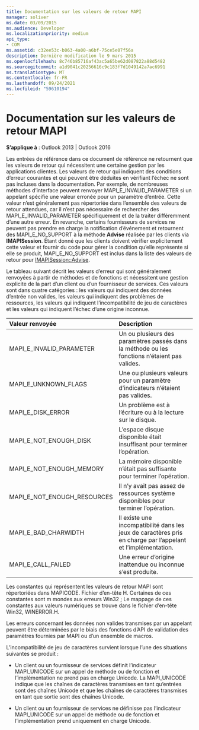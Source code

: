 ```yaml
---
title: Documentation sur les valeurs de retour MAPI
manager: soliver
ms.date: 03/09/2015
ms.audience: Developer
ms.localizationpriority: medium
api_type:
- COM
ms.assetid: c32ee53c-b063-4a00-a6bf-75ce5e07f56a
description: Dernière modification le 9 mars 2015
ms.openlocfilehash: 8c746b85716af43ac5a65be62d087822a88d5482
ms.sourcegitcommit: a1d9041c20256616c9c183f7d1049142a7ac6991
ms.translationtype: MT
ms.contentlocale: fr-FR
ms.lasthandoff: 09/24/2021
ms.locfileid: "59610194"
---
```

# <a name="mapi-return-value-documentation"></a>Documentation sur les valeurs de retour MAPI

  
  
**S’applique à** : Outlook 2013 | Outlook 2016 
  
Les entrées de référence dans ce document de référence ne retournent que les valeurs de retour qui nécessitent une certaine gestion par les applications clientes. Les valeurs de retour qui indiquent des conditions d’erreur courantes et qui peuvent être déduites en vérifiant l’échec ne sont pas incluses dans la documentation. Par exemple, de nombreuses méthodes d’interface peuvent renvoyer MAPI_E_INVALID_PARAMETER si un appelant spécifie une valeur erronée pour un paramètre d’entrée. Cette valeur n’est généralement pas répertoriée dans l’ensemble des valeurs de retour attendues, car il n’est pas nécessaire de rechercher des MAPI_E_INVALID_PARAMETER spécifiquement et de la traiter différemment d’une autre erreur. En revanche, certains fournisseurs de services ne peuvent pas prendre en charge la notification d’événement et retournent des MAPI_E_NO_SUPPORT à la méthode **Advise** réalisée par les clients via **IMAPISession**. Étant donné que les clients doivent vérifier explicitement cette valeur et fournir du code pour gérer la condition qu’elle représente si elle se produit, MAPI_E_NO_SUPPORT est inclus dans la liste des valeurs de retour pour [IMAPISession::Advise](imapisession-advise.md).
  
Le tableau suivant décrit les valeurs d’erreur qui sont généralement renvoyées à partir de méthodes et de fonctions et nécessitent une gestion explicite de la part d’un client ou d’un fournisseur de services. Ces valeurs sont dans quatre catégories : les valeurs qui indiquent des données d’entrée non valides, les valeurs qui indiquent des problèmes de ressources, les valeurs qui indiquent l’incompatibilité de jeu de caractères et les valeurs qui indiquent l’échec d’une origine inconnue.
  
|**Valeur renvoyée**|**Description**|
|:-----|:-----|
|MAPI_E_INVALID_PARAMETER  <br/> |Un ou plusieurs des paramètres passés dans la méthode ou les fonctions n’étaient pas valides.  <br/> |
|MAPI_E_UNKNOWN_FLAGS  <br/> |Une ou plusieurs valeurs pour un paramètre d’indicateurs n’étaient pas valides.  <br/> |
|MAPI_E_DISK_ERROR  <br/> |Un problème est à l’écriture ou à la lecture sur le disque.  <br/> |
|MAPI_E_NOT_ENOUGH_DISK  <br/> |L’espace disque disponible était insuffisant pour terminer l’opération.  <br/> |
|MAPI_E_NOT_ENOUGH_MEMORY  <br/> |La mémoire disponible n’était pas suffisante pour terminer l’opération.  <br/> |
|MAPI_E_NOT_ENOUGH_RESOURCES  <br/> |Il n’y avait pas assez de ressources système disponibles pour terminer l’opération.  <br/> |
|MAPI_E_BAD_CHARWIDTH  <br/> |Il existe une incompatibilité dans les jeux de caractères pris en charge par l’appelant et l’implémentation.  <br/> |
|MAPI_E_CALL_FAILED  <br/> |Une erreur d’origine inattendue ou inconnue s’est produite.  <br/> |
   
Les constantes qui représentent les valeurs de retour MAPI sont répertoriées dans MAPICODE. Fichier d’en-tête H. Certaines de ces constantes sont m mondes aux erreurs Win32 ; Le mappage de ces constantes aux valeurs numériques se trouve dans le fichier d’en-tête Win32, WINERROR.H.
  
Les erreurs concernant les données non valides transmises par un appelant peuvent être déterminées par le biais des fonctions d’API de validation des paramètres fournies par MAPI ou d’un ensemble de macros. 
  
L’incompatibilité de jeu de caractères survient lorsque l’une des situations suivantes se produit :
  
- Un client ou un fournisseur de services définit l’indicateur MAPI_UNICODE sur un appel de méthode ou de fonction et l’implémentation ne prend pas en charge Unicode. La MAPI_UNICODE indique que les chaînes de caractères transmises en tant qu’entrées sont des chaînes Unicode et que les chaînes de caractères transmises en tant que sortie sont des chaînes Unicode.
    
- Un client ou un fournisseur de services ne définisse pas l’indicateur MAPI_UNICODE sur un appel de méthode ou de fonction et l’implémentation prend uniquement en charge Unicode.
    

